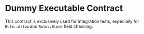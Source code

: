 # Dummy Executable Contract

This contract is exclusively used for integration tests, especially for `Rule::Allow` and `Rule::Block` field checking.